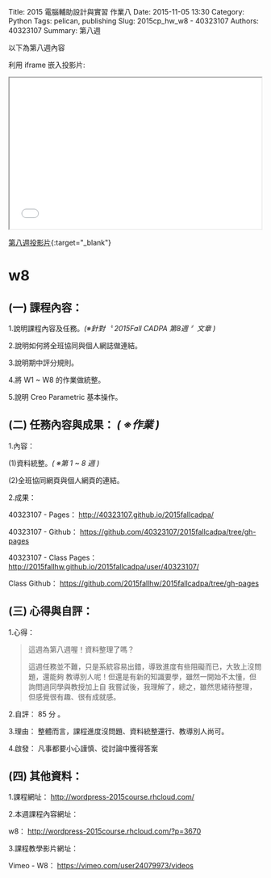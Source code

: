 Title: 2015 電腦輔助設計與實習 作業八
Date: 2015-11-05 13:30
Category: Python
Tags: pelican, publishing
Slug: 2015cp_hw_w8 -  40323107
Authors: 40323107
Summary: 第八週

以下為第八週內容

利用 iframe 嵌入投影片:

<iframe src="simplest8.html" width="500" height="300"></iframe>

[第八週投影片](simplest8.html){:target="_blank"}

w8
============

(一) 課程內容：
-------------------------

1.說明課程內容及任務。*(※針對〝 2015Fall CADPA 第8週 〞文章 )*

2.說明如何將全班協同與個人網誌做連結。

3.說明期中評分規則。

4.將 W1 ~ W8 的作業做統整。

5.說明 Creo Parametric 基本操作。


(二) 任務內容與成果： *( ※作業 )*
---------------------------------------------------

1.內容：

(1)資料統整。*( ※第 1 ~ 8 週 )*

(2)全班協同網頁與個人網頁的連結。


2.成果：

40323107 -  Pages： http://40323107.github.io/2015fallcadpa/ 

40323107 - Github： https://github.com/40323107/2015fallcadpa/tree/gh-pages

40323107 - Class Pages： http://2015fallhw.github.io/2015fallcadpa/user/40323107/

Class Github： https://github.com/2015fallhw/2015fallcadpa/tree/gh-pages


(三) 心得與自評：
---------------------------

1.心得：

> 這週為第八週喔！資料整理了嗎？
> 
> 這週任務並不難，只是系統容易出錯，導致進度有些阻礙而已，大致上沒問題，還能夠
> 教導別人呢！但還是有新的知識要學，雖然一開始不太懂，但詢問過同學與教授加上自
> 我嘗試後，我理解了，總之，雖然思緒待整理，但感覺很有趣、很有成就感。
> 
> 

2.自評： 85 分 。

3.理由： 整體而言，課程進度沒問題、資料統整還行、教導別人尚可。

4.啟發： 凡事都要小心謹慎、從討論中獲得答案

(四) 其他資料：
-------------------------

1.課程網址： http://wordpress-2015course.rhcloud.com/

2.本週課程內容網址： 

w8： http://wordpress-2015course.rhcloud.com/?p=3670

3.課程教學影片網址：

Vimeo - W8： https://vimeo.com/user24079973/videos